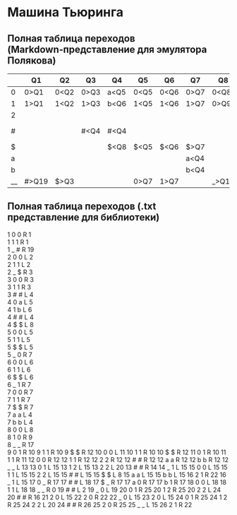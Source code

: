 # **Машина Тьюринга**

## **Полная таблица переходов (Markdown‑представление для эмулятора Полякова)**

|     | Q1    | Q2   | Q3   | Q4   | Q5   | Q6   | Q7   | Q8    | Q9    | Q10   | Q11   | Q12   | Q13   | Q14   | Q15   | Q16   | Q17   | Q18   | Q19  | Q20   | Q21   | Q22   | Q23   | Q24   | Q25   | Q26   |
| --- | ----- | ---- | ---- | ---- | ---- | ---- | ---- | ----- | ----- | ----- | ----- | ----- | ----- | ----- | ----- | ----- | ----- | ----- | ---- | ----- | ----- | ----- | ----- | ----- | ----- | ----- |
| 0   | 0>Q1  | 0<Q2 | 0>Q3 | a<Q5 | 0<Q5 | 0<Q6 | 0>Q7 | 0<Q8  | 1>Q10 | 0<Q11 | 1>Q10 | 0>Q12 | 1<Q15 |       | 0<Q15 |       | _>Q17 | 0<Q18 |      | 1>Q25 |       |       |       | 1>Q25 |       |       |
| 1   | 1>Q1  | 1<Q2 | 1>Q3 | b<Q6 | 1<Q5 | 1<Q6 | 1>Q7 | 0>Q9  | 1>Q10 | 1>Q10 | 1>Q11 | 1>Q12 | 2<Q15 |       | 1<Q15 |       |       | 1<Q18 |      | 2>Q25 |       |       |       | 2>Q25 |       |       |
| 2   |       |      |      |      |      |      |      |       |       |       |       | 2>Q12 | 2<Q20 |       | 2<Q15 | 1>Q22 |       |       |      | 2<Q24 | 0<Q15 | 0>Q22 | 0<Q15 | 2<Q20 | 0>Q25 | 1>Q22 |
| #   |       |      | #<Q4 | #<Q4 |      |      |      |       |       |       |       | #>Q12 | #>Q14 |       | #<Q15 |       | #<Q18 |       | #<Q2 | #>Q16 |       |       |       | #>Q26 |       |       |
| $   |       |      |      | $<Q8 | $<Q5 | $<Q6 | $>Q7 |       | $>Q12 | $>Q12 |       |       |       |       | $<Q8  |       | _>17  |       |      |       |       |       |       |       |       |       |
| a   |       |      |      |      |      |      | a<Q4 |       |       |       |       | a>Q12 |       |       | a<Q15 |       | 0>Q17 |       |      |       |       |       |       |       |       |       |
| b   |       |      |      |      |      |      | b<Q4 |       |       |       |       | b>Q12 |       |       | b<Q15 |       | 1>Q17 |       |      |       |       |       |       |       |       |       |
| __  | #>Q19 | $>Q3 |      |      | 0>Q7 | 1>Q7 |      | _>Q17 |       |       |       | _<Q13 |       | 1<Q15 |       | 0<Q15 |       | _>0   | 0<19 |       |       | 0<Q15 |       |       | _<Q15 |       |


## **Полная таблица переходов (.txt представление для библиотеки)**

1 0 0 R 1       
1 1 1 R 1       
1 _ # R 19      
2 0 0 L 2       
2 1 1 L 2       
2 _ $ R 3       
3 0 0 R 3       
3 1 1 R 3       
3 # # L 4       
4 0 a L 5       
4 1 b L 6      
4 # # L 4       
4 $ $ L 8       
5 0 0 L 5       
5 1 1 L 5       
5 $ $ L 5       
5 _ 0 R 7       
6 0 0 L 6       
6 1 1 L 6       
6 $ $ L 6       
6 _ 1 R 7       
7 0 0 R 7       
7 1 1 R 7       
7 $ $ R 7       
7 a a L 4       
7 b b L 4       
8 0 0 L 8       
8 1 0 R 9       
8 _ _ R 17      
9 0 1 R 10
9 1 1 R 10
9 $ $ R 12
10 0 0 L 11
10 1 1 R 10
10 $ $ R 12
11 0 1 R 10
11 1 1 R 11
12 0 0 R 12
12 1 1 R 12
12 2 2 R 12
12 # # R 12
12 a a R 12
12 b b R 12
12 _ _ L 13
13 0 1 L 15
13 1 2 L 15
13 2 2 L 20
13 # # R 14
14 _ 1 L 15
15 0 0 L 15
15 1 1 L 15
15 2 2 L 15
15 # # L 15
15 $ $ L 8
15 a a L 15
15 b b L 15
16 2 1 R 22
16 _ 1 L 15
17 0 _ R 17
17 # # L 18
17 $ _ R 17
17 a 0 R 17
17 b 1 R 17
18 0 0 L 18
18 1 1 L 18
18 _ _ R 0
19 # # L 2
19 _ 0 L 19
20 0 1 R 25
20 1 2 R 25
20 2 2 L 24
20 # # R 16
21 2 0 L 15
22 2 0 R 22
22 _ 0 L 15
23 2 0 L 15
24 0 1 R 25
24 1 2 R 25
24 2 2 L 20
24 # # R 26
25 2 0 R 25
25 _ _ L 15
26 2 1 R 22